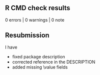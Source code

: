## R CMD check results

0 errors | 0 warnings | 0 note

## Resubmission

I have 
* fixed package description
* corrected reference in the DESCRIPTION
* added missing \value fields
